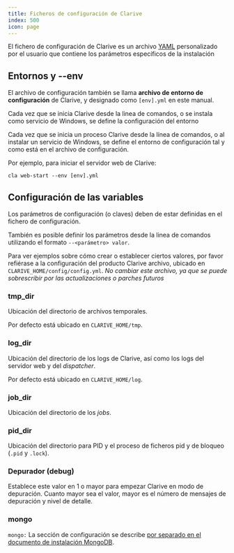 ```yaml
---
title: Ficheros de configuración de Clarive
index: 500
icon: page
---
```


El fichero de configuración de Clarive es un archivo [YAML](/concepts/yaml) personalizado por el usuario que contiene
los parámetros específicos de la instalación

## Entornos y --env

El archivo de configuración también se llama **archivo de entorno de configuración** de Clarive, y designado como
`[env].yml` en este manual.

Cada vez que se inicia Clarive desde la linea de comandos, o se instala como servicio de Windows, se define la
configuración del entorno

Cada vez que se inicia un proceso Clarive desde la línea de comandos, o al instalar un servicio de Windows, se define el
entorno de configuración tal y como está en el archivo de configuración.

Por ejemplo, para iniciar el servidor web de Clarive:

    cla web-start --env [env].yml


## Configuración de las variables

Los parámetros de configuración (o claves) deben de estar definidas en el fichero de configuración.

También es posible definir los parámetros desde la linea de comandos utilizando el formato `--<parámetro> valor`.

Para ver ejemplos sobre cómo crear o establecer ciertos valores, por favor refiérase a la configuración del producto
Clarive archivo, ubicado en `CLARIVE_HOME/config/config.yml`.  *No cambiar este archivo, ya que se puede sobrescribir
por las actualizaciones o parches futuros*

### tmp_dir

Ubicación del directorio de archivos temporales.

Por defecto está ubicado en `CLARIVE_HOME/tmp`.

### log_dir

Ubicación del directorio de los logs de Clarive, así como los logs del servidor web y del *dispatcher*.

Por defecto está ubicado en `CLARIVE_HOME/log`.

### job_dir

Ubicación del directorio de los *jobs*.

### pid_dir

Ubicación del directorio para PID y el proceso de ficheros pid y de bloqueo (`.pid` y `.lock`).

### Depurador (debug)

Establece este valor en 1 o mayor para empezar Clarive en modo de depuración. Cuanto mayor sea el valor, mayor es el
número de mensajes de depuración y nivel de detalle.

### mongo

`mongo:` La sección de configuración se describe [por separado en el documento de instalación MongoDB](/setup/mongo).
